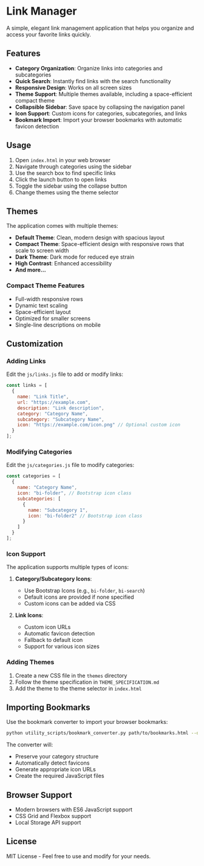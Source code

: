 # Link Manager

A simple, elegant link management application that helps you organize and access your favorite links quickly.

## Features

- **Category Organization**: Organize links into categories and subcategories
- **Quick Search**: Instantly find links with the search functionality
- **Responsive Design**: Works on all screen sizes
- **Theme Support**: Multiple themes available, including a space-efficient compact theme
- **Collapsible Sidebar**: Save space by collapsing the navigation panel
- **Icon Support**: Custom icons for categories, subcategories, and links
- **Bookmark Import**: Import your browser bookmarks with automatic favicon detection

## Usage

1. Open `index.html` in your web browser
2. Navigate through categories using the sidebar
3. Use the search box to find specific links
4. Click the launch button to open links
5. Toggle the sidebar using the collapse button
6. Change themes using the theme selector

## Themes

The application comes with multiple themes:

- **Default Theme**: Clean, modern design with spacious layout
- **Compact Theme**: Space-efficient design with responsive rows that scale to screen width
- **Dark Theme**: Dark mode for reduced eye strain
- **High Contrast**: Enhanced accessibility
- **And more...**

### Compact Theme Features

- Full-width responsive rows
- Dynamic text scaling
- Space-efficient layout
- Optimized for smaller screens
- Single-line descriptions on mobile

## Customization

### Adding Links

Edit the `js/links.js` file to add or modify links:

```javascript
const links = [
  {
    name: "Link Title",
    url: "https://example.com",
    description: "Link description",
    category: "Category Name",
    subcategory: "Subcategory Name",
    icon: "https://example.com/icon.png" // Optional custom icon
  }
];
```

### Modifying Categories

Edit the `js/categories.js` file to modify categories:

```javascript
const categories = [
  {
    name: "Category Name",
    icon: "bi-folder", // Bootstrap icon class
    subcategories: [
      {
        name: "Subcategory 1",
        icon: "bi-folder2" // Bootstrap icon class
      }
    ]
  }
];
```

### Icon Support

The application supports multiple types of icons:

1. **Category/Subcategory Icons**:
   - Use Bootstrap Icons (e.g., `bi-folder`, `bi-search`)
   - Default icons are provided if none specified
   - Custom icons can be added via CSS

2. **Link Icons**:
   - Custom icon URLs
   - Automatic favicon detection
   - Fallback to default icon
   - Support for various icon sizes

### Adding Themes

1. Create a new CSS file in the `themes` directory
2. Follow the theme specification in `THEME_SPECIFICATION.md`
3. Add the theme to the theme selector in `index.html`

## Importing Bookmarks

Use the bookmark converter to import your browser bookmarks:

```bash
python utility_scripts/bookmark_converter.py path/to/bookmarks.html --output-dir path/to/output
```

The converter will:
- Preserve your category structure
- Automatically detect favicons
- Generate appropriate icon URLs
- Create the required JavaScript files

## Browser Support

- Modern browsers with ES6 JavaScript support
- CSS Grid and Flexbox support
- Local Storage API support

## License

MIT License - Feel free to use and modify for your needs.
